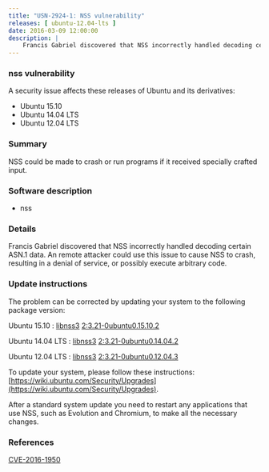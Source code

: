 ```yaml
---
title: "USN-2924-1: NSS vulnerability"
releases: [ ubuntu-12.04-lts ]
date: 2016-03-09 12:00:00
description: |
    Francis Gabriel discovered that NSS incorrectly handled decoding certain ASN.1 data. An remote attacker could use this issue to cause NSS to crash, resulting in a denial of service, or possibly execute arbitrary code. 
--- 
```

 
### nss vulnerability

A security issue affects these releases of Ubuntu and its derivatives:

* Ubuntu 15.10
* Ubuntu 14.04 LTS
* Ubuntu 12.04 LTS

### Summary

NSS could be made to crash or run programs if it received specially crafted input.

### Software description

* nss 

### Details

Francis Gabriel discovered that NSS incorrectly handled decoding certain ASN.1 data. An remote attacker could use this issue to cause NSS to crash, resulting in a denial of service, or possibly execute arbitrary code. 

### Update instructions

The problem can be corrected by updating your system to the following package version:

Ubuntu 15.10
 : [libnss3](https://launchpad.net/ubuntu/+source/nss) <span> [2:3.21-0ubuntu0.15.10.2](https://launchpad.net/ubuntu/+source/nss/2:3.21-0ubuntu0.15.10.2) </span> 

Ubuntu 14.04 LTS
 : [libnss3](https://launchpad.net/ubuntu/+source/nss) <span> [2:3.21-0ubuntu0.14.04.2](https://launchpad.net/ubuntu/+source/nss/2:3.21-0ubuntu0.14.04.2) </span> 

Ubuntu 12.04 LTS
 : [libnss3](https://launchpad.net/ubuntu/+source/nss) <span> [2:3.21-0ubuntu0.12.04.3](https://launchpad.net/ubuntu/+source/nss/2:3.21-0ubuntu0.12.04.3) </span> 

To update your system, please follow these instructions: [https://wiki.ubuntu.com/Security/Upgrades](https://wiki.ubuntu.com/Security/Upgrades).

After a standard system update you need to restart any applications that use NSS, such as Evolution and Chromium, to make all the necessary changes. 

### References

 [CVE-2016-1950](http://people.ubuntu.com/~ubuntu-security/cve/CVE-2016-1950)
 
